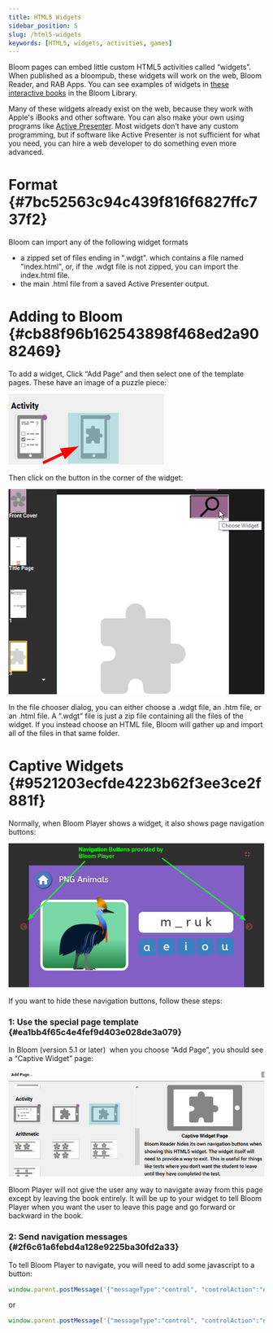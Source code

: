 ```yaml
---
title: HTML5 Widgets
sidebar_position: 5
slug: /html5-widgets
keywords: [HTML5, widgets, activities, games]
---
```




Bloom pages can embed little custom HTML5 activities called “widgets”. When published as a bloompub, these widgets will work on the web, Bloom Reader, and RAB Apps. You can see examples of widgets in [these interactive books](https://bloomlibrary.org/activities/books-with-widgets) in the Bloom Library.


Many of these widgets already exist on the web, because they work with Apple's iBooks and other software. You can also make your own using programs like [Active Presenter](https://atomisystems.com/activepresenter/). Most widgets don’t have any custom programming, but if software like Active Presenter is not sufficient for what you need, you can hire a web developer to do something even more advanced.


# Format {#7bc52563c94c439f816f6827ffc737f2}


Bloom can import any of the following widget formats

- a zipped set of files ending in ".wdgt". which contains a file named "index.html", or, if the .wdgt file is not zipped, you can import the index.html file.
- the main .html file from a saved Active Presenter output.

# Adding to Bloom {#cb88f96b162543898f468ed2a9082469}


To add a widget, Click “Add Page” and then select one of the template pages. These have an image of a puzzle piece:


![](./407199131.png)


Then click on the button in the corner of the widget:


![](./431553782.png)


In the file chooser dialog, you can either choose a .wdgt file, an .htm file, or an .html file. A “.wdgt” file is just a zip file containing all the files of the widget. If you instead choose an HTML file, Bloom will gather up and import all of the files in that same folder.


# Captive Widgets {#9521203ecfde4223b62f3ee3ce2f881f}


Normally, when Bloom Player shows a widget, it also shows page navigation buttons:


![](./346919601.png)


If you want to hide these navigation buttons, follow these steps:


### 1: Use the special page template {#ea1bb4f65c4e4fef9d403e028de3a079}


In Bloom (version 5.1 or later)  when you choose “Add Page”, you should see a “Captive Widget” page:


![](./729849789.png)


Bloom Player will not give the user any way to navigate away from this page except by leaving the book entirely. It will be up to your widget to tell Bloom Player when you want the user to leave this page and go forward or backward in the book.


### 2: Send navigation messages {#2f6c61a6febd4a128e9225ba30fd2a33}


To tell Bloom Player to navigate, you will need to add some javascript to a button:


<div class='notion-row'>
<div class='notion-column' style={{width: 'calc((100% - (min(32px, 4vw) * 0)) * 1)'}}>


```javascript
window.parent.postMessage('{"messageType":"control", "controlAction":"navigate-to-previous-page"}',"*");
```


</div><div className='notion-spacer'></div>
</div>


or


<div class='notion-row'>
<div class='notion-column' style={{width: 'calc((100% - (min(32px, 4vw) * 0)) * 1)'}}>


```javascript
window.parent.postMessage('{"messageType":"control", "controlAction":"navigate-to-next-page"}',"*");
```


</div><div className='notion-spacer'></div>
</div>

